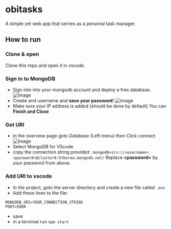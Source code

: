 # obitasks
A simple  yet web app that serves as a personal task manager.

## How to run

### Clone & open
Clone this repo and open it in vscode.

### Sign in to MongoDB
- Sign into into your mongodb account and deploy a free database.
![image](https://github.com/ilya2s/obitasks/assets/42526358/6b9f54ef-4e8e-408d-948b-ae9c73d9b2c6)
- Create and username and **save your password**!
![image](https://github.com/ilya2s/obitasks/assets/42526358/3ac92dec-118c-44ca-b3a7-99395cd574de)
- Make sure your IP address is added (should be done by default) You can **Finish and Close**

### Get URI
- In the overview page goto Database (Left menu) then Click connect
![image](https://github.com/ilya2s/obitasks/assets/42526358/2440d57b-a829-4a7a-b8ba-7a8cf03b46d4)
- Select MongoDB for VScode
- copy the connection string provided : `mongodb+srv://<username>:<password>@cluster0.htkorea.mongodb.net/` Replace **\<password\>** by your password from above.

### Add URI to vscode
- In the project, goto the server directory and create a new file called `.env`
- Add these lines to the file:
```
MONGODB_URI=YOUR_CONNECTION_STRING
PORT=5000
```
- save
- in a terminal run `npm start`
